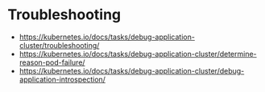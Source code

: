 # Troubleshooting

* https://kubernetes.io/docs/tasks/debug-application-cluster/troubleshooting/
* https://kubernetes.io/docs/tasks/debug-application-cluster/determine-reason-pod-failure/
* https://kubernetes.io/docs/tasks/debug-application-cluster/debug-application-introspection/

